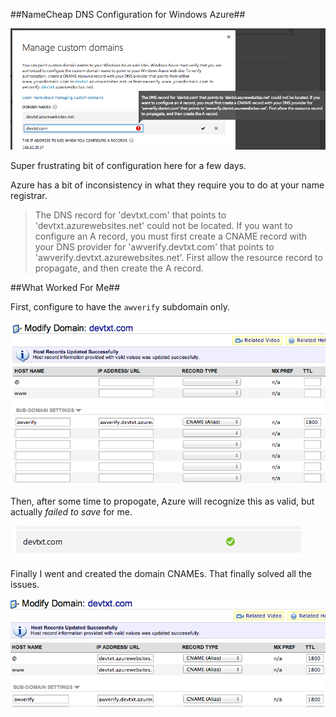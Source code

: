 <!-- {Title:"Configuring DNS at NameCheap For Windows Azure ",PublishedOn:"", Intro:"Having trouble configuring your DNS settings at NameCheap for Windows Azure?"}-->

##NameCheap DNS Configuration for Windows Azure##


![](img/azure-cname-error.png)

Super frustrating bit of configuration here for a few days.

Azure has a bit of inconsistency in what they require you to do at your name registrar.

>The DNS record for 'devtxt.com' that points to 'devtxt.azurewebsites.net' could not be located. If you want to configure an A record, you must first create a CNAME record with your DNS provider for 'awverify.devtxt.com' that points to 'awverify.devtxt.azurewebsites.net'. First allow the resource record to propagate, and then create the A record.

##What Worked For Me##

First, configure to have the `awverify` subdomain only.

![](img/namecheap-cname.png)

Then, after some time to propogate, Azure will recognize this as valid, but actually *failed to save* for me.

![](img/dns-azure-succeeded.png)

Finally I went and created the domain CNAMEs. That finally solved all the issues.

![](img/azure-cnames-more.png)

